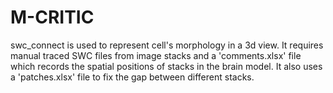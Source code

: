 # M-CRITIC
swc_connect is used to represent cell's morphology in a 3d view.
It requires manual traced SWC files from image stacks and a 'comments.xlsx' file which records the spatial positions of stacks in the brain model.
It also uses a 'patches.xlsx' file to fix the gap between different stacks. 
